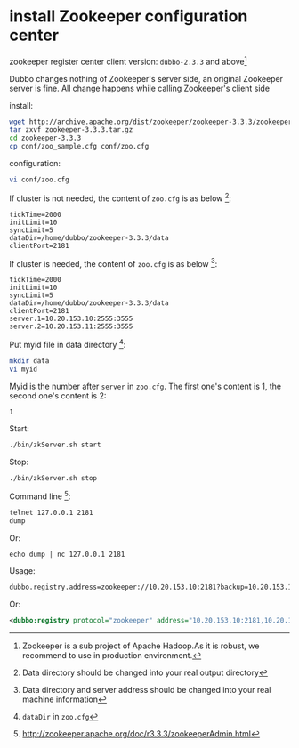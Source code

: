 # install Zookeeper configuration center

zookeeper register center client version: `dubbo-2.3.3` and above[^1]

Dubbo changes nothing of Zookeeper's server side, an original Zookeeper server is fine. All change happens while calling Zookeeper's client side

install:

```sh
wget http://archive.apache.org/dist/zookeeper/zookeeper-3.3.3/zookeeper-3.3.3.tar.gz
tar zxvf zookeeper-3.3.3.tar.gz
cd zookeeper-3.3.3
cp conf/zoo_sample.cfg conf/zoo.cfg
```

configuration:

```sh
vi conf/zoo.cfg
```

If cluster is not needed, the content of `zoo.cfg` is as below [^2]: 

```properties
tickTime=2000
initLimit=10
syncLimit=5
dataDir=/home/dubbo/zookeeper-3.3.3/data
clientPort=2181
```

If cluster is needed, the content of `zoo.cfg` is as below [^3]: 

```properties
tickTime=2000
initLimit=10
syncLimit=5
dataDir=/home/dubbo/zookeeper-3.3.3/data
clientPort=2181
server.1=10.20.153.10:2555:3555
server.2=10.20.153.11:2555:3555
```

Put myid file in data directory [^4]:

```sh
mkdir data
vi myid
```

Myid is the number after `server` in `zoo.cfg`. The first one's content is 1, the second one's content is 2:

```
1
```

Start:

```sh
./bin/zkServer.sh start
```

Stop:

```sh
./bin/zkServer.sh stop
```

Command line [^5]: 

```sh
telnet 127.0.0.1 2181
dump
```

Or:

```shell
echo dump | nc 127.0.0.1 2181
```

Usage:

```xml
dubbo.registry.address=zookeeper://10.20.153.10:2181?backup=10.20.153.11:2181
```

Or:

```xml
<dubbo:registry protocol="zookeeper" address="10.20.153.10:2181,10.20.153.11:2181" />
```

[^1]: Zookeeper is a sub project of Apache Hadoop.As it is robust, we recommend to use in production environment.
[^2]: Data directory should be changed into your real output directory
[^3]: Data directory and server address should be changed into your real machine information
[^4]: `dataDir` in `zoo.cfg`
[^5]: http://zookeeper.apache.org/doc/r3.3.3/zookeeperAdmin.html

